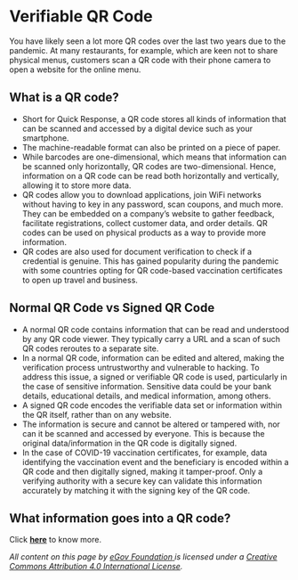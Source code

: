 # Verifiable QR Code

You have likely seen a lot more QR codes over the last two years due to the pandemic. At many restaurants, for example, which are keen not to share physical menus, customers scan a QR code with their phone camera to open a website for the online menu.

## **What is a QR code?**

* Short for Quick Response, a QR code stores all kinds of information that can be scanned and accessed by a digital device such as your smartphone.
* The machine-readable format can also be printed on a piece of paper.
* While barcodes are one-dimensional, which means that information can be scanned only horizontally, QR codes are two-dimensional. Hence, information on a QR code can be read both horizontally and vertically, allowing it to store more data.
* QR codes allow you to download applications, join WiFi networks without having to key in any password, scan coupons, and much more. They can be embedded on a company’s website to gather feedback, facilitate registrations, collect customer data, and order details. QR codes can be used on physical products as a way to provide more information.
* QR codes are also used for document verification to check if a credential is genuine. This has gained popularity during the pandemic with some countries opting for QR code-based vaccination certificates to open up travel and business.

## Normal QR Code vs Signed QR Code

* A normal QR code contains information that can be read and understood by any QR code viewer. They typically carry a URL and a scan of such QR codes reroutes to a separate site.
* In a normal QR code, information can be edited and altered, making the verification process untrustworthy and vulnerable to hacking. To address this issue, a signed or verifiable QR code is used, particularly in the case of sensitive information. Sensitive data could be your bank details, educational details, and medical information, among others.
* A signed QR code encodes the verifiable data set or information within the QR itself, rather than on any website.
* The information is secure and cannot be altered or tampered with, nor can it be scanned and accessed by everyone. This is because the original data/information in the QR code is digitally signed.
* In the case of COVID-19 vaccination certificates, for example, data identifying the vaccination event and the beneficiary is encoded within a QR code and then digitally signed, making it tamper-proof. Only a verifying authority with a secure key can validate this information accurately by matching it with the signing key of the QR code.

## What information goes into a QR code?

Click [**here**](../../divoc-features/what-information-goes-into-a-qr-code.md) to know more.



_All content on this page by_ [_eGov Foundation_ ](https://egov.org.in)_is licensed under a_ [_Creative Commons Attribution 4.0 International License_](http://creativecommons.org/licenses/by/4.0/)_._
